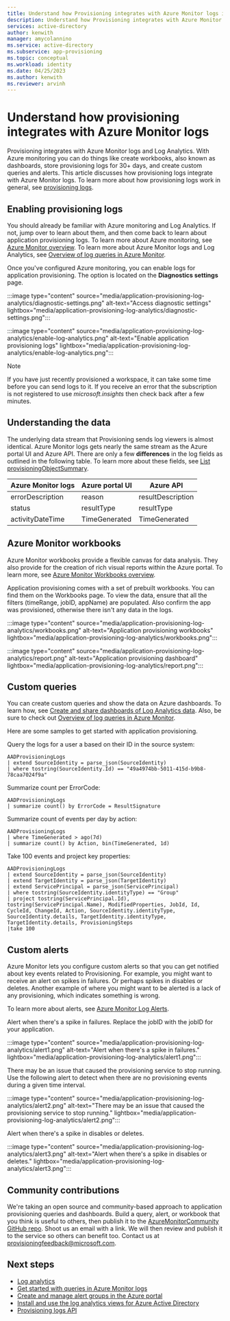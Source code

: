 ```yaml
---
title: Understand how Provisioning integrates with Azure Monitor logs in Azure Active Directory.
description: Understand how Provisioning integrates with Azure Monitor logs in Azure Active Directory.
services: active-directory
author: kenwith
manager: amycolannino
ms.service: active-directory
ms.subservice: app-provisioning
ms.topic: conceptual
ms.workload: identity
ms.date: 04/25/2023
ms.author: kenwith
ms.reviewer: arvinh
---
```


# Understand how provisioning integrates with Azure Monitor logs

Provisioning integrates with Azure Monitor logs and Log Analytics. With Azure monitoring you can do things like create workbooks, also known as dashboards, store provisioning logs for 30+ days, and create custom queries and alerts. This article discusses how provisioning logs integrate with Azure Monitor logs. To learn more about how provisioning logs work in general, see [provisioning logs](../reports-monitoring/concept-provisioning-logs.md).

## Enabling provisioning logs

You should already be familiar with Azure monitoring and Log Analytics. If not, jump over to learn about them, and then come back to learn about application provisioning logs. To learn more about Azure monitoring, see [Azure Monitor overview](../../azure-monitor/overview.md). To learn more about Azure Monitor logs and Log Analytics, see [Overview of log queries in Azure Monitor](../../azure-monitor/logs/log-query-overview.md).

Once you've configured Azure monitoring, you can enable logs for application provisioning. The option is located on the **Diagnostics settings** page.

:::image type="content" source="media/application-provisioning-log-analytics/diagnostic-settings.png" alt-text="Access diagnostic settings" lightbox="media/application-provisioning-log-analytics/diagnostic-settings.png":::

:::image type="content" source="media/application-provisioning-log-analytics/enable-log-analytics.png" alt-text="Enable application provisioning logs" lightbox="media/application-provisioning-log-analytics/enable-log-analytics.png":::

> [!NOTE]
> If you have just recently provisioned a workspace, it can take some time before you can send logs to it. If you receive an error that the subscription is not registered to use *microsoft.insights* then check back after a few minutes.

## Understanding the data
The underlying data stream that Provisioning sends log viewers is almost identical. Azure Monitor logs gets nearly the same stream as the Azure portal UI and Azure API. There are only a few **differences** in the log fields as outlined in the following table. To learn more about these fields, see [List provisioningObjectSummary](/graph/api/provisioningobjectsummary-list?preserve-view=true&tabs=http&view=graph-rest-beta).

|Azure Monitor logs   |Azure portal UI   |Azure API |
|----------|-----------|------------|
|errorDescription |reason |resultDescription |
|status |resultType |resultType |
|activityDateTime |TimeGenerated |TimeGenerated |


## Azure Monitor workbooks

Azure Monitor workbooks provide a flexible canvas for data analysis. They also provide for the creation of rich visual reports within the Azure portal. To learn more, see [Azure Monitor Workbooks overview](../../azure-monitor/visualize/workbooks-overview.md).

Application provisioning comes with a set of prebuilt workbooks. You can find them on the Workbooks page. To view the data, ensure that all the filters (timeRange, jobID, appName) are populated. Also confirm the app was provisioned, otherwise there isn't any data in the logs.

:::image type="content" source="media/application-provisioning-log-analytics/workbooks.png" alt-text="Application provisioning workbooks" lightbox="media/application-provisioning-log-analytics/workbooks.png":::

:::image type="content" source="media/application-provisioning-log-analytics/report.png" alt-text="Application provisioning dashboard" lightbox="media/application-provisioning-log-analytics/report.png":::

## Custom queries

You can create custom queries and show the data on Azure dashboards. To learn how, see [Create and share dashboards of Log Analytics data](../../azure-monitor/logs/get-started-queries.md). Also, be sure to check out [Overview of log queries in Azure Monitor](../../azure-monitor/logs/log-query-overview.md).

Here are some samples to get started with application provisioning.

Query the logs for a user a based on their ID in the source system:
```kusto
AADProvisioningLogs
| extend SourceIdentity = parse_json(SourceIdentity)
| where tostring(SourceIdentity.Id) == "49a4974bb-5011-415d-b9b8-78caa7024f9a"
```

Summarize count per ErrorCode:
```kusto
AADProvisioningLogs
| summarize count() by ErrorCode = ResultSignature
```

Summarize count of events per day by action:
```kusto
AADProvisioningLogs
| where TimeGenerated > ago(7d)
| summarize count() by Action, bin(TimeGenerated, 1d)
```

Take 100 events and project key properties:
```kusto
AADProvisioningLogs
| extend SourceIdentity = parse_json(SourceIdentity)
| extend TargetIdentity = parse_json(TargetIdentity)
| extend ServicePrincipal = parse_json(ServicePrincipal)
| where tostring(SourceIdentity.identityType) == "Group"
| project tostring(ServicePrincipal.Id), tostring(ServicePrincipal.Name), ModifiedProperties, JobId, Id, CycleId, ChangeId, Action, SourceIdentity.identityType, SourceIdentity.details, TargetIdentity.identityType, TargetIdentity.details, ProvisioningSteps
|take 100
```

## Custom alerts

Azure Monitor lets you configure custom alerts so that you can get notified about key events related to Provisioning. For example, you might want to receive an alert on spikes in failures. Or perhaps spikes in disables or deletes. Another example of where you might want to be alerted is a lack of any provisioning, which indicates something is wrong.

To learn more about alerts, see [Azure Monitor Log Alerts](../../azure-monitor/alerts/alerts-log.md).

Alert when there's a spike in failures. Replace the jobID with the jobID for your application.

:::image type="content" source="media/application-provisioning-log-analytics/alert1.png" alt-text="Alert when there's a spike in failures." lightbox="media/application-provisioning-log-analytics/alert1.png":::

There may be an issue that caused the provisioning service to stop running. Use the following alert to detect when there are no provisioning events during a given time interval.

:::image type="content" source="media/application-provisioning-log-analytics/alert2.png" alt-text="There may be an issue that caused the provisioning service to stop running." lightbox="media/application-provisioning-log-analytics/alert2.png":::

Alert when there's a spike in disables or deletes.

:::image type="content" source="media/application-provisioning-log-analytics/alert3.png" alt-text="Alert when there's a spike in disables or deletes." lightbox="media/application-provisioning-log-analytics/alert3.png":::


## Community contributions

We're taking an open source and community-based approach to application provisioning queries and dashboards. Build a query, alert, or workbook that you think is useful to others, then publish it to the [AzureMonitorCommunity GitHub repo](https://github.com/microsoft/AzureMonitorCommunity). Shoot us an email with a link. We will then review and publish it to the service so others can benefit too. Contact us at provisioningfeedback@microsoft.com.

## Next steps

- [Log analytics](../reports-monitoring/howto-analyze-activity-logs-log-analytics.md)
- [Get started with queries in Azure Monitor logs](../../azure-monitor/logs/get-started-queries.md)
- [Create and manage alert groups in the Azure portal](../../azure-monitor/alerts/action-groups.md)
- [Install and use the log analytics views for Azure Active Directory](../reports-monitoring/howto-install-use-log-analytics-views.md)
- [Provisioning logs API](/graph/api/resources/provisioningobjectsummary?preserve-view=true&view=graph-rest-beta)

